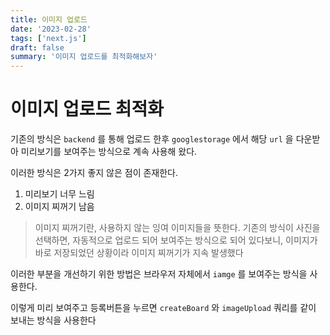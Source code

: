 ```yaml
---
title: 이미지 업로드
date: '2023-02-28'
tags: ['next.js']
draft: false
summary: '이미지 업로드를 최적화해보자'
---
```


# 이미지 업로드 최적화

기존의 방식은 `backend` 를 통해 업로드 한후 `googlestorage` 에서 해당 `url` 을 다운받아 미리보기를 보여주는 방식으로 계속 사용해 왔다.

이러한 방식은 2가지 좋지 않은 점이 존재한다.

1. 미리보기 너무 느림
2. 이미지 찌꺼기 남음

> 이미지 찌꺼기란, 사용하지 않는 잉여 이미지들을 뜻한다. 기존의 방식이 사진을 선택하면, 자동적으로 업로드 되어 보여주는 방식으로 되어 있다보니, 이미지가 바로 저장되었던 상황이라 이미지 찌꺼기가 지속 발생했다

이러한 부분을 개선하기 위한 방법은 브라우저 자체에서 `iamge` 를 보여주는 방식을 사용한다.

이렇게 미리 보여주고 등록버튼을 누르면 `createBoard` 와 `imageUpload` 쿼리를 같이 보내는 방식을 사용한다

